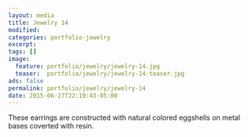 ```yaml
---
layout: media
title: Jewelry 14
modified:
categories: portfolio-jewelry
excerpt:
tags: []
image:
  feature: portfolio/jewelry/jewelry-14.jpg
  teaser:  portfolio/jewelry/jewelry-14-teaser.jpg
ads: false
permalink: portfolio/jewelry/jewelry-14
date: 2015-06-27T22:19:43-05:00
---
```


These earrings are constructed with natural colored eggshells on metal bases coverted with resin.